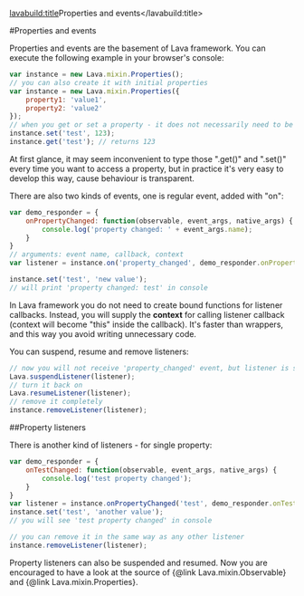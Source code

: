 <lavabuild:title>Properties and events</lavabuild:title>

#Properties and events

Properties and events are the basement of Lava framework.
You can execute the following example in your browser's console:

```javascript
var instance = new Lava.mixin.Properties();
// you can also create it with initial properties
var instance = new Lava.mixin.Properties({
	property1: 'value1',
	property2: 'value2'
});
// when you get or set a property - it does not necessarily need to be defined
instance.set('test', 123);
instance.get('test'); // returns 123
```

At first glance, it may seem inconvenient to type those ".get()" and ".set()" every time you want to access a property,
but in practice it's very easy to develop this way, cause behaviour is transparent.

There are also two kinds of events, one is regular event, added with "on":

```javascript
var demo_responder = {
	onPropertyChanged: function(observable, event_args, native_args) {
		console.log('property changed: ' + event_args.name);
	}
}
// arguments: event name, callback, context
var listener = instance.on('property_changed', demo_responder.onPropertyChanged, demo_responder);

instance.set('test', 'new value');
// will print 'property changed: test' in console
```

In Lava framework you do not need to create bound functions for listener callbacks. Instead, you will supply the <b>context</b>
for calling listener callback (context will become "<kw>this</kw>" inside the callback). It's faster than wrappers,
and this way you avoid writing unnecessary code.

You can suspend, resume and remove listeners:

```javascript
// now you will not receive 'property_changed' event, but listener is still attached
Lava.suspendListener(listener);
// turn it back on
Lava.resumeListener(listener);
// remove it completely
instance.removeListener(listener);
```

##Property listeners

There is another kind of listeners - for single property:

```javascript
var demo_responder = {
	onTestChanged: function(observable, event_args, native_args) {
		console.log('test property changed');
	}
}
var listener = instance.onPropertyChanged('test', demo_responder.onTestChanged, demo_responder);
instance.set('test', 'another value');
// you will see 'test property changed' in console

// you can remove it in the same way as any other listener
instance.removeListener(listener);
```

Property listeners can also be suspended and resumed.
Now you are encouraged to have a look at the source of {@link Lava.mixin.Observable} and {@link Lava.mixin.Properties}.